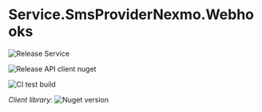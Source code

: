 # Service.SmsProviderNexmo.Webhooks

![Release Service](https://github.com/MyJetWallet/Service.SmsProviderNexmo.Webhooks/workflows/Release%20Service/badge.svg)

![Release API client nuget](https://github.com/MyJetWallet/Service.SmsProviderNexmo.Webhooks/workflows/Release%20API%20client%20nuget/badge.svg)

![CI test build](https://github.com/MyJetWallet/Service.SmsProviderNexmo.Webhooks/workflows/CI%20test%20build/badge.svg)

*Client library:* ![Nuget version](https://img.shields.io/nuget/v/MyJetWallet.Service.SmsProviderNexmo.Webhooks.Client?label=MyJetWallet.Service.SmsProviderNexmo.Webhooks.Client&style=social)

